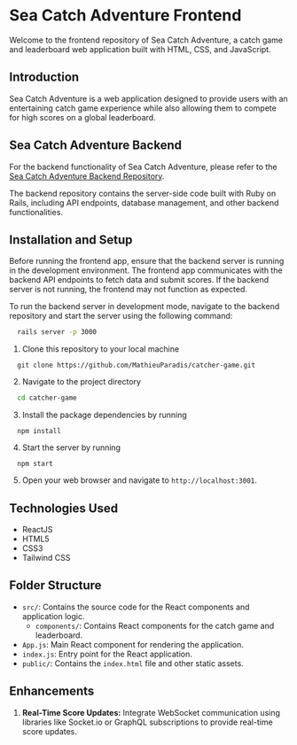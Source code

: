 # Sea Catch Adventure Frontend
Welcome to the frontend repository of Sea Catch Adventure, a catch game and leaderboard web application built with HTML, CSS, and JavaScript.

## Introduction
Sea Catch Adventure is a web application designed to provide users with an entertaining catch game experience while also allowing them to compete for high scores on a global leaderboard.


## Sea Catch Adventure Backend
For the backend functionality of Sea Catch Adventure, please refer to the [Sea Catch Adventure Backend Repository](https://github.com/MathieuParadis/catcher-game-api).

The backend repository contains the server-side code built with Ruby on Rails, including API endpoints, database management, and other backend functionalities.


## Installation and Setup
Before running the frontend app, ensure that the backend server is running in the development environment. The frontend app communicates with the backend API endpoints to fetch data and submit scores. If the backend server is not running, the frontend may not function as expected.

To run the backend server in development mode, navigate to the backend repository and start the server using the following command:
```bash
  rails server -p 3000
```

1. Clone this repository to your local machine
```
  git clone https://github.com/MathieuParadis/catcher-game.git
```

2. Navigate to the project directory
```bash
  cd catcher-game
```

3. Install the package dependencies by running
```
  npm install
```

4. Start the server by running
```
  npm start
```

5. Open your web browser and navigate to `http://localhost:3001`.


## Technologies Used
* ReactJS
* HTML5
* CSS3
* Tailwind CSS


## Folder Structure
- `src/`: Contains the source code for the React components and application logic.
  - `components/`: Contains React components for the catch game and leaderboard.
- `App.js`: Main React component for rendering the application.
- `index.js`: Entry point for the React application.
- `public/`: Contains the `index.html` file and other static assets.


## Enhancements
1. **Real-Time Score Updates:** Integrate WebSocket communication using libraries like Socket.io or GraphQL subscriptions to provide real-time score updates.
